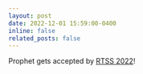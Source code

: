 ```yaml
---
layout: post
date: 2022-12-01 15:59:00-0400
inline: false
related_posts: false
---
```


Prophet gets accepted by [RTSS 2022](https://2022.rtss.org/)!
